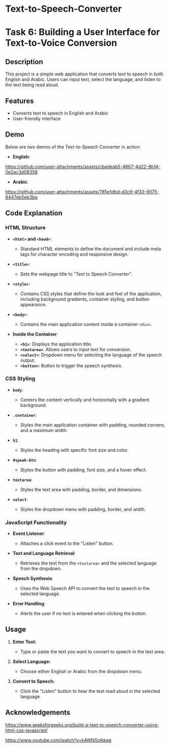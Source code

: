 # Text-to-Speech-Converter

# Task 6: Building a User Interface for Text-to-Voice Conversion

## Description
This project is a simple web application that converts text to speech in both English and Arabic. Users can input text, select the language, and listen to the text being read aloud.


## Features

- Converts text to speech in English and Arabic
- User-friendly interface


## Demo
Below are two demos of the Text-to-Speech Converter in action:

- **English**:
  
https://github.com/user-attachments/assets/cbadeab5-4867-4d22-8b14-0e2ac3d08358

- **Arabic**:
  
https://github.com/user-attachments/assets/785e1dbd-d3c9-4f33-9075-8447eb0eb3be


## Code Explanation

### HTML Structure

- **`<html>` and `<head>`**:
  - Standard HTML elements to define the document and include meta tags for character encoding and responsive design.

- **`<title>`**:
  - Sets the webpage title to "Text to Speech Converter".

- **`<style>`**:
  - Contains CSS styles that define the look and feel of the application, including background gradients, container styling, and button appearance.

- **`<body>`**:
  - Contains the main application content inside a container `<div>`.

- **Inside the Container**:
  - **`<h1>`**: Displays the application title.
  - **`<textarea>`**: Allows users to input text for conversion.
  - **`<select>`**: Dropdown menu for selecting the language of the speech output.
  - **`<button>`**: Button to trigger the speech synthesis.

### CSS Styling

- **`body`**:
  - Centers the content vertically and horizontally with a gradient background.

- **`.container`**:
  - Styles the main application container with padding, rounded corners, and a maximum width.

- **`h1`**:
  - Styles the heading with specific font size and color.

- **`#speak-btn`**:
  - Styles the button with padding, font size, and a hover effect.

- **`textarea`**:
  - Styles the text area with padding, border, and dimensions.

- **`select`**:
  - Styles the dropdown menu with padding, border, and width.

### JavaScript Functionality

- **Event Listener**:
  - Attaches a click event to the "Listen" button.

- **Text and Language Retrieval**:
  - Retrieves the text from the `<textarea>` and the selected language from the dropdown.

- **Speech Synthesis**:
  - Uses the Web Speech API to convert the text to speech in the selected language.

- **Error Handling**:
  - Alerts the user if no text is entered when clicking the button.


## Usage

1. **Enter Text:**
    - Type or paste the text you want to convert to speech in the text area.

2. **Select Language:**
    - Choose either English or Arabic from the dropdown menu.

3. **Convert to Speech:**
    - Click the "Listen" button to hear the text read aloud in the selected language.


## Acknowledgements
https://www.geeksforgeeks.org/build-a-text-to-speech-converter-using-html-css-javascript/

https://www.youtube.com/watch?v=kAWNSolkkqg

